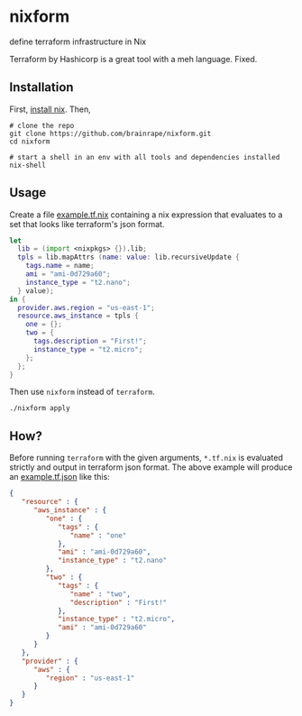 # nixform
define terraform infrastructure in Nix

Terraform by Hashicorp is a great tool with a meh language. Fixed.

## Installation

First, [install nix](https://nixos.org/nix/download.html). Then,

```
# clone the repo
git clone https://github.com/brainrape/nixform.git
cd nixform

# start a shell in an env with all tools and dependencies installed
nix-shell
```

## Usage

Create a file [example.tf.nix](example.tf.nix) containing a nix expression that evaluates to a set that looks like terraform's json format.

```nix
let
  lib = (import <nixpkgs> {}).lib;
  tpls = lib.mapAttrs (name: value: lib.recursiveUpdate {
    tags.name = name;
    ami = "ami-0d729a60";
    instance_type = "t2.nano";
  } value);
in {
  provider.aws.region = "us-east-1";
  resource.aws_instance = tpls {
    one = {};
    two = {
      tags.description = "First!";
      instance_type = "t2.micro";
    };
  };
}
```

Then use `nixform` instead of `terraform`.

```
./nixform apply
```


## How?

Before running `terraform` with the given arguments, `*.tf.nix` is evaluated strictly and output in terraform json format. The above example will produce an [example.tf.json](example.tf.json) like this:
```json
{
   "resource" : {
      "aws_instance" : {
         "one" : {
            "tags" : {
               "name" : "one"
            },
            "ami" : "ami-0d729a60",
            "instance_type" : "t2.nano"
         },
         "two" : {
            "tags" : {
               "name" : "two",
               "description" : "First!"
            },
            "instance_type" : "t2.micro",
            "ami" : "ami-0d729a60"
         }
      }
   },
   "provider" : {
      "aws" : {
         "region" : "us-east-1"
      }
   }
}
```
